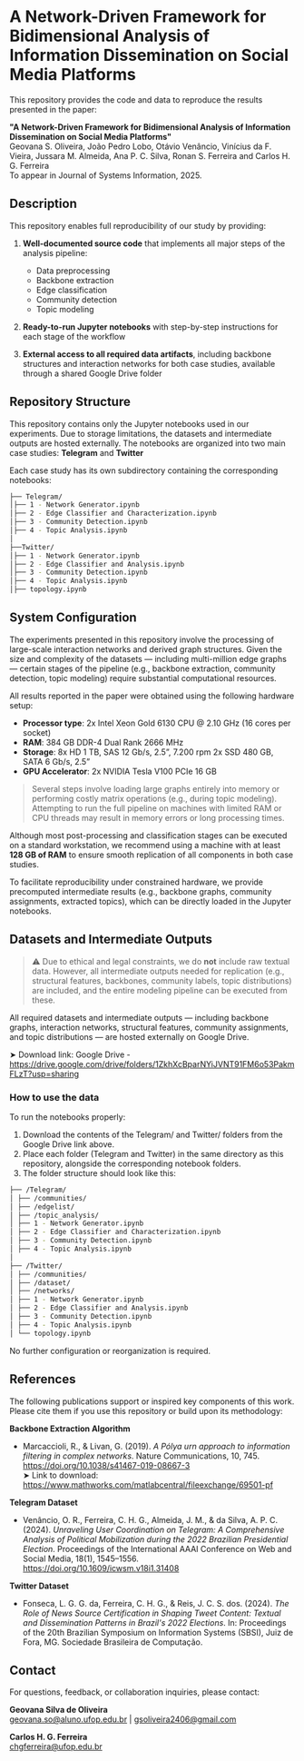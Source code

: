 # A Network-Driven Framework for Bidimensional Analysis of Information Dissemination on Social Media Platforms

This repository provides the code and data to reproduce the results presented in the paper:

**"A Network-Driven Framework for Bidimensional Analysis of Information Dissemination on Social Media Platforms"**<br>
Geovana S. Oliveira, João Pedro Lobo, Otávio Venâncio, Vinícius da F. Vieira, Jussara M. Almeida, Ana P. C. Silva, Ronan S. Ferreira and Carlos H. G. Ferreira<br>
To appear in Journal of Systems Information, 2025.


## Description

This repository enables full reproducibility of our study by providing:

1. **Well-documented source code** that implements all major steps of the analysis pipeline:
   - Data preprocessing  
   - Backbone extraction  
   - Edge classification  
   - Community detection  
   - Topic modeling  

2. **Ready-to-run Jupyter notebooks** with step-by-step instructions for each stage of the workflow
3. **External access to all required data artifacts**, including backbone structures and interaction networks for both case studies, available through a shared Google Drive folder

## Repository Structure
This repository contains only the Jupyter notebooks used in our experiments. Due to storage limitations, the datasets and intermediate outputs are hosted externally.
The notebooks are organized into two main case studies: **Telegram** and **Twitter**

Each case study has its own subdirectory containing the corresponding notebooks:
```bash
├── Telegram/
│├── 1 - Network Generator.ipynb  
│├── 2 - Edge Classifier and Characterization.ipynb  
│├── 3 - Community Detection.ipynb  
│├── 4 - Topic Analysis.ipynb 
│
├──Twitter/
│├── 1 - Network Generator.ipynb  
│├── 2 - Edge Classifier and Analysis.ipynb  
│├── 3 - Community Detection.ipynb  
│├── 4 - Topic Analysis.ipynb  
│├── topology.ipynb
```
## System Configuration

The experiments presented in this repository involve the processing of large-scale interaction networks and derived graph structures. Given the size and complexity of the datasets — including multi-million edge graphs — certain stages of the pipeline (e.g., backbone extraction, community detection, topic modeling) require substantial computational resources.

All results reported in the paper were obtained using the following hardware setup:

- **Processor type**: 2x Intel Xeon Gold 6130 CPU @ 2.10 GHz (16 cores per socket)
- **RAM**: 384 GB DDR-4 Dual Rank 2666 MHz
- **Storage**: 8x HD 1 TB, SAS 12 Gb/s, 2.5”, 7.200 rpm 2x SSD 480 GB, SATA 6 Gb/s, 2.5”
- **GPU Accelerator**: 2x NVIDIA Tesla V100 PCIe 16 GB

> Several steps involve loading large graphs entirely into memory or performing costly matrix operations (e.g., during topic modeling). Attempting to run the full pipeline on machines with limited RAM or CPU threads may result in memory errors or long processing times.

Although most post-processing and classification stages can be executed on a standard workstation, we recommend using a machine with at least **128 GB of RAM** to ensure smooth replication of all components in both case studies.

To facilitate reproducibility under constrained hardware, we provide precomputed intermediate results (e.g., backbone graphs, community assignments, extracted topics), which can be directly loaded in the Jupyter notebooks.

## Datasets and Intermediate Outputs
> ⚠️ Due to ethical and legal constraints, we do **not** include raw textual data. However, all intermediate outputs needed for replication (e.g., structural features, backbones, community labels, topic distributions) are included, and the entire modeling pipeline can be executed from these.

All required datasets and intermediate outputs — including backbone graphs, interaction networks, structural features, community assignments, and topic distributions — are hosted externally on Google Drive. 

➤ Download link: Google Drive - https://drive.google.com/drive/folders/1ZkhXcBparNYiJVNT91FM6o53PakmFLzT?usp=sharing

 ### How to use the data
To run the notebooks properly:

1. Download the contents of the Telegram/ and Twitter/ folders from the Google Drive link above.
2. Place each folder (Telegram and Twitter) in the same directory as this repository, alongside the corresponding notebook folders.
3. The folder structure should look like this:
```bash
├── /Telegram/
│ ├── /communities/
│ ├── /edgelist/
│ ├── /topic_analysis/
│ ├── 1 - Network Generator.ipynb 
│ ├── 2 - Edge Classifier and Characterization.ipynb
│ ├── 3 - Community Detection.ipynb
│ ├── 4 - Topic Analysis.ipynb
│
├── /Twitter/ 
│ ├── /communities/
│ ├── /dataset/ 
│ ├── /networks/ 
│ ├── 1 - Network Generator.ipynb
│ ├── 2 - Edge Classifier and Analysis.ipynb
│ ├── 3 - Community Detection.ipynb
│ ├── 4 - Topic Analysis.ipynb
│ └── topology.ipynb
```
No further configuration or reorganization is required.

## References

The following publications support or inspired key components of this work. Please cite them if you use this repository or build upon its methodology:

**Backbone Extraction Algorithm**
- Marcaccioli, R., & Livan, G. (2019). *A Pólya urn approach to information filtering in complex networks*. Nature Communications, 10, 745. https://doi.org/10.1038/s41467-019-08667-3 <br>
➤ Link to download: https://www.mathworks.com/matlabcentral/fileexchange/69501-pf

**Telegram Dataset**
- Venâncio, O. R., Ferreira, C. H. G., Almeida, J. M., & da Silva, A. P. C. (2024). *Unraveling User Coordination on Telegram: A Comprehensive Analysis of Political Mobilization during the 2022 Brazilian Presidential Election*. Proceedings of the International AAAI Conference on Web and Social Media, 18(1), 1545–1556. https://doi.org/10.1609/icwsm.v18i1.31408

**Twitter Dataset**
- Fonseca, L. G. G. da, Ferreira, C. H. G., & Reis, J. C. S. dos. (2024). *The Role of News Source Certification in Shaping Tweet Content: Textual and Dissemination Patterns in Brazil's 2022 Elections*. In: Proceedings of the 20th Brazilian Symposium on Information Systems (SBSI), Juiz de Fora, MG. Sociedade Brasileira de Computação.

## Contact

For questions, feedback, or collaboration inquiries, please contact:

**Geovana Silva de Oliveira**  
<geovana.so@aluno.ufop.edu.br> | <gsoliveira2406@gmail.com>

**Carlos H. G. Ferreira**  
<chgferreira@ufop.edu.br>
